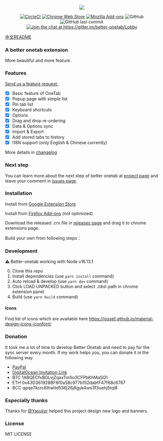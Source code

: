 <p align="center">
  <img src="https://user-images.githubusercontent.com/36993664/44917039-f208ad80-ad3f-11e8-85e9-e29489f0ffb4.png">
</p>

<p align="center">
<a href="https://circleci.com/gh/cnwangjie/better-onetab"><img src="https://img.shields.io/circleci/project/github/cnwangjie/better-onetab/master.svg?style=flat-square" alt="CircleCI"></a>
<a href="https://chrome.google.com/webstore/detail/better-onetab/eookhngofldnbnidjlbkeecljkfpmfpg"><img src="https://img.shields.io/chrome-web-store/v/eookhngofldnbnidjlbkeecljkfpmfpg.svg?style=flat-square" alt="Chrome Web Store"></a>
<a href="https://addons.mozilla.org/firefox/addon/better-onetab/"><img src="https://img.shields.io/amo/v/better-onetab.svg?style=flat-square" alt="Mozilla Add-ons"></a>
<img src="https://img.shields.io/github/license/cnwangjie/better-onetab.svg?style=flat-square" alt="GitHub">
<img src="https://img.shields.io/github/last-commit/cnwangjie/better-onetab.svg?style=flat-square" alt="GitHub last commit">
<a href="https://gitter.im/better-onetab/Lobby?utm_source=badge&utm_medium=badge&utm_campaign=pr-badge&utm_content=badge"><img src="https://img.shields.io/gitter/room/better-onetab/Lobby.svg?style=flat-square" alt="Join the chat at https://gitter.im/better-onetab/Lobby"></a>
</p>

[中文README](./README.zh.md)

### A better onetab extension

More beautiful and more feature.

### Features

[Send us a feature request.](https://github.com/cnwangjie/better-onetab/issues/new)

 - [x] Basic feature of OneTab
 - [x] Popup page with simple list
 - [x] Pin tab list
 - [x] Keyboard shortcuts
 - [x] Options
 - [x] Drag and drop re-ordering
 - [x] Data & Options sync
 - [x] Import & Export
 - [x] Add stored tabs to history
 - [x] I18N support (only English & Chinese currently)

More details in [changelog](CHANGELOG.md)

### Next step

You can learn more about the next step of better onetab at [project page](https://github.com/cnwangjie/better-onetab/projects/1) and leave your comment in [issues page](https://github.com/cnwangjie/better-onetab/issues).

### Installation

Install from [Google Extension Store](https://chrome.google.com/webstore/detail/better-onetab/eookhngofldnbnidjlbkeecljkfpmfpg)

Install from [Firefox Add-ons](https://addons.mozilla.org/firefox/addon/better-onetab/) (not optimized)

Download the released .crx file in [releases page](https://github.com/cnwangjie/better-onetab/releases) and drag it to chrome extensions page.

Build your own from following steps：

### Development

⚠ Better-onetab working with Node v16.13.1

0. Clone this repo
1. Install dependencies (use `yarn install` command)
2. Auto reload & develop (use `yarn dev` command)
3. Click LOAD UNPACKED button and select ./dist path in chrome extension panel
4. Build (use `yarn build` command)

#### Icons 

Find list of icons which are available here https://jossef.github.io/material-design-icons-iconfont/

### Donation

It took me a lot of time to develop Better Onetab and need to pay for the sync server every month. If my work helps you, you can donate it in the following way.

 - [PayPal](https://paypal.me/wangjie0)
 - [DigitalOcean Invitation Link](https://m.do.co/c/4c053a482508)
 - BTC 1ABQECfxBGLvjZqaxTm1io3CFPbKhMaSQ1
 - ETH 0x43D361928BF8f0a58c977b152dabfF47f68c6767
 - BCC qpqe7kcrc6lhwltd536j26j8gyk4ws3f3uehj5tql8

### Especially thanks

Thanks for [@Yasujizr](https://github.com/Yasujizr) helped this project design new logo and banners.

### License

MIT LICENSE
